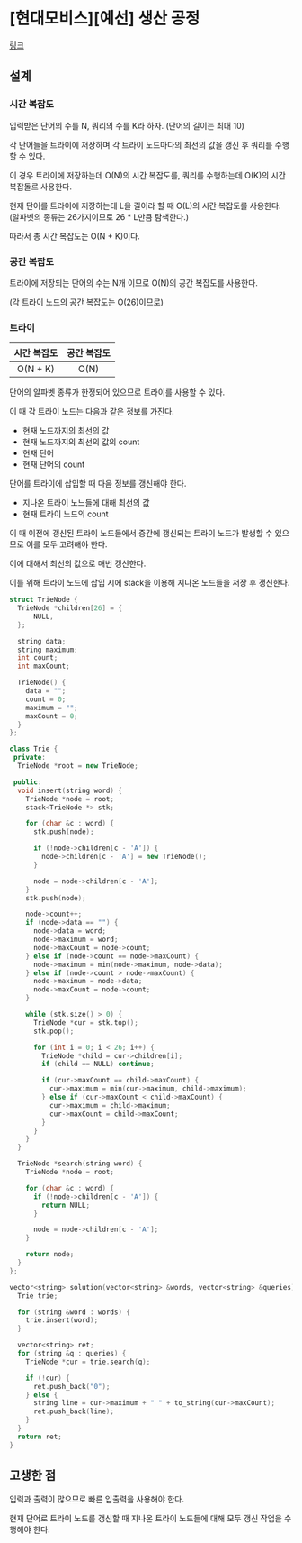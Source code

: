 # [현대모비스][예선] 생산 공정

[링크](https://level.goorm.io/exam/152117/%ED%98%84%EB%8C%80%EB%AA%A8%EB%B9%84%EC%8A%A4-%EC%98%88%EC%84%A0-%EC%83%9D%EC%82%B0-%EA%B3%B5%EC%A0%95/quiz/1)

## 설계

### 시간 복잡도

입력받은 단어의 수를 N, 쿼리의 수를 K라 하자. (단어의 길이는 최대 10)

각 단어들을 트라이에 저장하며 각 트라이 노드마다의 최선의 값을 갱신 후 쿼리를 수행할 수 있다.

이 경우 트라이에 저장하는데 O(N)의 시간 복잡도를, 쿼리를 수행하는데 O(K)의 시간 복잡돌르 사용한다.

현재 단어를 트라이에 저장하는데 L을 길이라 할 때 O(L)의 시간 복잡도를 사용한다. (알파벳의 종류는 26가지이므로 26 \* L만큼 탐색한다.)

따라서 총 시간 복잡도는 O(N + K)이다.

### 공간 복잡도

트라이에 저장되는 단어의 수는 N개 이므로 O(N)의 공간 복잡도를 사용한다.

(각 트라이 노드의 공간 복잡도는 O(26)이므로)

### 트라이

| 시간 복잡도 | 공간 복잡도 |
| :---------: | :---------: |
|  O(N + K)   |    O(N)     |

단어의 알파벳 종류가 한정되어 있으므로 트라이를 사용할 수 있다.

이 때 각 트라이 노드는 다음과 같은 정보를 가진다.

- 현재 노드까지의 최선의 값
- 현재 노드까지의 최선의 값의 count
- 현재 단어
- 현재 단어의 count

단어를 트라이에 삽입할 때 다음 정보를 갱신해야 한다.

- 지나온 트라이 노느들에 대해 최선의 값
- 현재 트라이 노드의 count

이 때 이전에 갱신된 트라이 노드들에서 중간에 갱신되는 트라이 노드가 발생할 수 있으므로 이를 모두 고려해야 한다.

이에 대해서 최선의 값으로 매번 갱신한다.

이를 위해 트라이 노드에 삽입 시에 stack을 이용해 지나온 노드들을 저장 후 갱신한다.

```cpp
struct TrieNode {
  TrieNode *children[26] = {
      NULL,
  };

  string data;
  string maximum;
  int count;
  int maxCount;

  TrieNode() {
    data = "";
    count = 0;
    maximum = "";
    maxCount = 0;
  }
};

class Trie {
 private:
  TrieNode *root = new TrieNode;

 public:
  void insert(string word) {
    TrieNode *node = root;
    stack<TrieNode *> stk;

    for (char &c : word) {
      stk.push(node);

      if (!node->children[c - 'A']) {
        node->children[c - 'A'] = new TrieNode();
      }

      node = node->children[c - 'A'];
    }
    stk.push(node);

    node->count++;
    if (node->data == "") {
      node->data = word;
      node->maximum = word;
      node->maxCount = node->count;
    } else if (node->count == node->maxCount) {
      node->maximum = min(node->maximum, node->data);
    } else if (node->count > node->maxCount) {
      node->maximum = node->data;
      node->maxCount = node->count;
    }

    while (stk.size() > 0) {
      TrieNode *cur = stk.top();
      stk.pop();

      for (int i = 0; i < 26; i++) {
        TrieNode *child = cur->children[i];
        if (child == NULL) continue;

        if (cur->maxCount == child->maxCount) {
          cur->maximum = min(cur->maximum, child->maximum);
        } else if (cur->maxCount < child->maxCount) {
          cur->maximum = child->maximum;
          cur->maxCount = child->maxCount;
        }
      }
    }
  }

  TrieNode *search(string word) {
    TrieNode *node = root;

    for (char &c : word) {
      if (!node->children[c - 'A']) {
        return NULL;
      }

      node = node->children[c - 'A'];
    }

    return node;
  }
};

vector<string> solution(vector<string> &words, vector<string> &queries) {
  Trie trie;

  for (string &word : words) {
    trie.insert(word);
  }

  vector<string> ret;
  for (string &q : queries) {
    TrieNode *cur = trie.search(q);

    if (!cur) {
      ret.push_back("0");
    } else {
      string line = cur->maximum + " " + to_string(cur->maxCount);
      ret.push_back(line);
    }
  }
  return ret;
}
```

## 고생한 점

입력과 출력이 많으므로 빠른 입출력을 사용해야 한다.

현재 단어로 트라이 노드를 갱신할 때 지나온 트라이 노드들에 대해 모두 갱신 작업을 수행해야 한다.
